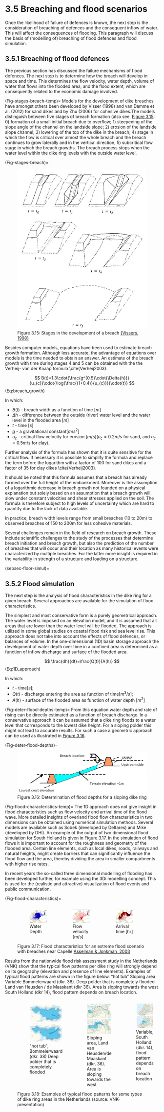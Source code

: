 # 3.5 Breaching and flood scenarios

Once the likelihood of failure of defences is known, the next step is the consideration of breaching of defences and the consequent inflow of water. This will affect the consequences of flooding. This paragraph will discuss the basis of (modelling of) breaching of flood defences and flood simulation.

## 3.5.1 Breaching of flood defences

The previous section has discussed the failure mechanisms of flood defences. The next step is to determine how the breach will develop in space and time. This determines the flow velocity, water depth, volume of water that flows into the flooded area, and the flood extent, which are consequently related to the economic damage involved.

(Fig-stages-breach-temp)=
Models for the development of dike breaches have amongst others been developed by Visser (1998) and van Damme et al. (2012) for sand dikes and by Zhu (2006) for cohesive dikes.The models distinguish between five stages of breach formation (also see  [Figure 3.15](#Fig-stages-breach): 0) formation of a small initial breach due to overflow; 1) steepening of the slope angle of the channel on the landside slope; 2) erosion of the landside slope channel; 3) lowering of the top of the dike in the breach; 4) stage in which the flow is critical over almost the whole breach and the breach continues to grow laterally and in the vertical direction; 5) subcritical flow stage in which the breach growths. The breach process stops when the water level within the dike ring levels with the outside water level.

(Fig-stages-breach)=
<figure>
  <img src="./chapter3_figures/figH3_15.jpg" alt="Stages in the development of a breach">
  <figcaption>Figure 3.15: Stages in the development of a breach <a href="#Vissers1998">{Vissers, 1998}</a></figcaption>
</figure>

Besides computer models, equations have been used to estimate breach growth formation. Although less accurate, the advantage of equations over models is the time needed to obtain an answer. An estimate of the breach growth with time during stages 4 and 5 can be obtained with the the Verheij- van der Knaap formula \cite{Verheij2003}.

$$
B(t)=1.3\cdot{\frac{g^{0.5}\cdot{\Delta{h}}}{u_{c}}\cdot{\log{\frac{(1+0.4)}{u_{c}}}}\cdot{t}}
$$ (Eq:breach_growth)

In which:
- $B(t)$ - breach width as a function of time $[m]$
- $\Delta{h}$ - difference between the outside (river) water level and the water level in the flooded area $[m]$
- $t$ - time $[s]$
- $g$ - a gravitational constant$[m/s^{2}]$
- $u_{c}$ - critical flow velocity for erosion $[m/s]$($u_{c} = 0.2 m/s$ for sand, and $u_{c} = 0.5 m/s$ for clay).

Further analysis of the formula has shown that it is quite sensitive for the critical flow. If necessary it is possible to simplify the formula and replace the term before the logarithm with a factor of 100 for sand dikes and a factor of 35 for clay dikes \cite{Verheij2003}.

It should be noted that this formula assumes that a breach has already formed over the full height of the embankment. Moreover is the assumption of a logarithmic decrease in breach growth not founded on a physical explanation but solely based on an assumption that a breach growth will slow under constant velocities and shear stresses applied on the soil. The formula is therefore subject to high levels of uncertainty which are hard to quantify due to the lack of data available.

In practice, breach width levels range from small breaches (10 to 20m) to observed breaches of 150 to 200m for less cohesive materials. 

Several challenges remain in the field of research on breach growth. These include scientific challenges to the study of the processes that determine breach initiation and breach growth, but also the prediction of the number of breaches that will occur and their location as many historical events were characterized by multiple breaches. For the latter more insight is required in the variability in strength of a structure and loading on a structure.

(sebsec-floor-simul)=
## 3.5.2 Flood simulation

The next step is the analysis of flood characteristics in the dike ring for a given breach. Several approaches are available for the simulation of flood characteristics.

The simplest and most conservative form is a purely geometrical approach. The water level is imposed on an elevation model, and it is assumed that all areas that are lower than the water level will be flooded. The approach is utilized in some global studies on coastal flood risk and sea level rise. This approach does not take into account the effects of flood defences, or balances of volume. In the one-dimensional (1D) basin storage approach the development of water depth over time in a confined area is determined as a function of inflow discharge and surface of the flooded area.

$$
\frac{dh}{dt}=\frac{Q(t)}{A(h)}
$$ (Eq:1D_approach)

In which:
- $t$ - time$[s]$;
- $Q(t)$ - discharge entering the area as function of time$[m^{3}/s]$;
- $A(h)$ - surface of the flooded area as function of water depth $[m^{2}]$

(Fig-deter-flood-depths-temp)=
From this equation water depth and rate of rising can be directly estimated as a function of breach discharge. In a conservative approach it can be assumed that a dike ring floods to a water level that corresponds to the lowest dike height. For a sloping polder this might not lead to accurate results. For such a case a geometric approach can be used as illustrated in  [Figure 3.16](#Fig-deter-flood-depths).

(Fig-deter-flood-depths)=
<figure>
  <img src="./chapter3_figures/figH3_16.jpg" alt="Determination of flood depths for a sloping dike ring">
  <figcaption>Figure 3.16: Determination of flood depths for a sloping dike ring</figcaption>
</figure>

(Fig-flood-characteristics-temp)=
The 1D approach does not give insight in flood characteristics such as flow velocity and arrival time of the flood wave. More detailed insights of overland flood flow characteristics in two dimensions can be obtained using numerical simulation methods. Several models are available such as Sobek (developed by Deltares) and Mike (developed by DHI). An example of the output of two dimensional flood simulation for South Holland is given in [Figure 3.17](#Fig-flood-characteristics). In the simulation of flood flows it is important to account for the roughness and geometry of the flooded area. Certain line elements, such as local dikes, roads, railways and natural heights, might create barriers that can significantly influence the flood flow and the area, thereby dividing the area in smaller compartments with higher rise rates.

In recent years the so-called three dimensional modelling of flooding has been developed further, for example using the 3Di modelling concept. This is used for the (realistic and attractive) visualization of flood events and public communication.

(Fig-flood-characteristics)=
<figure>
  <div style="display: flex; flex-direction: row; justify-content: space-around;">
    <figure style="width: 40%;">
      <img src="./chapter3_figures/figH3_17_a.jpg" alt="Water Depth">
      <figcaption>Water Depth</figcaption>
    </figure>
    <figure style="width: 40%;">
      <img src="./chapter3_figures/figH3_17_b.jpg" alt="Flow velocity [m/s]">
      <figcaption>Flow velocity [m/s]</figcaption>
    </figure>
    <figure style="width: 40%;">
      <img src="./chapter3_figures/figH3_17_c.jpg" alt="Arrival time [hr]">
      <figcaption>Arrival time [hr]</figcaption>
    </figure>
  </div>
  <figcaption>Figure 3.17: Flood characteristics for an extreme flood scenario with breaches near Capelle <a href="#Asselman_Jonkman2003">Asselman & Jonkman, 2003</a></figcaption>
</figure>


Results from the nationwide flood risk assessment study in the Netherlands (VNK) show that the typical flow patterns per dike ring will strongly depend on its geography (elevation and presence of line elements). Examples of typical flood patterns are shown in the figure below. “hot tub” Sloping area Variable Bommelerwaard (dkr. 38). Deep polder that is completely flooded Land van Heusden / de Maaskant (dkr 36). Area is sloping towards the west South Holland (dkr 14), flood pattern depends on breach location.

<a id="Fig:flood_patterns"></a>
<figure>
  <div style="display: flex; flex-direction: row; justify-content: space-around;">
    <figure style="width: 40%;">
      <img src="./chapter3_figures/figH3_18_a.jpg" alt='"hot tub", Bommelerwaard (dkr. 38) Deep polder that is completely flooded'>
      <figcaption>"hot tub", Bommelerwaard (dkr. 38) Deep polder that is completely flooded</figcaption>
    </figure>
    <figure style="width: 40%;">
      <img src="./chapter3_figures/figH3_18_b.jpg" alt="Sloping area, Land van Heusden/de Maaskant (dkr. 36). Area is sloping towards the west">
      <figcaption>Sloping area, Land van Heusden/de Maaskant (dkr. 36). Area is sloping towards the west</figcaption>
    </figure>
    <figure style="width: 40%;">
      <img src="./chapter3_figures/figH3_18_c.jpg" alt="Variable, South Holland (dkr. 14), flood pattern depends on breach location">
      <figcaption>Variable, South Holland (dkr. 14), flood pattern depends on breach location</figcaption>
    </figure>
  </div>
  <figcaption>Figure 3.18: Examples of typical flood patterns for some types of dike ring areas in the Netherlands (source: VNK-presentation)</figcaption>
</figure>
